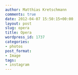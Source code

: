 ```yaml
---
author: Matthias Kretschmann
comments: true
date: 2012-04-07 15:50:15+00:00
layout: post
slug: opera
title: Opera
wordpress_id: 1737
categories:
- photos
post_format:
- Image
tags:
- instagram
---
```



